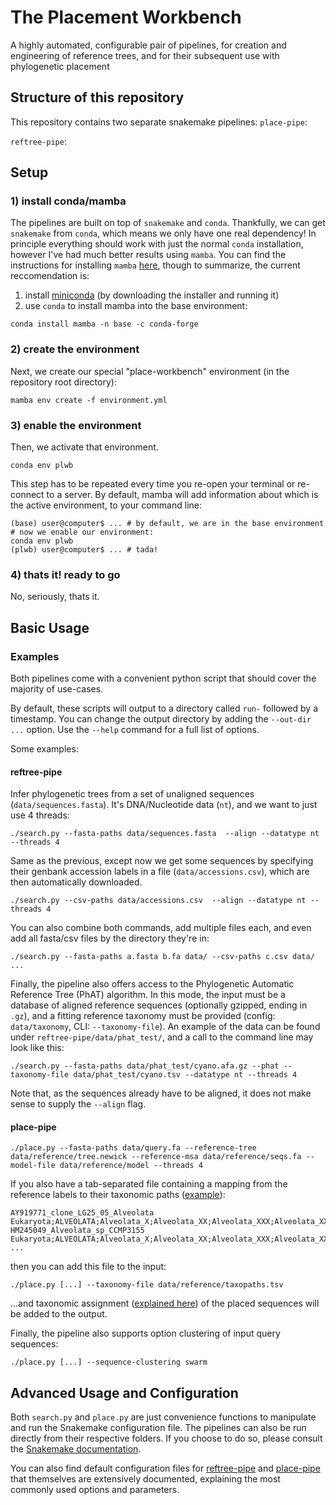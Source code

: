 # The Placement Workbench
A highly automated, configurable pair of pipelines, for creation and engineering of reference trees, and for their subsequent use with phylogenetic placement

## Structure of this repository
This repository contains two separate snakemake pipelines:
`place-pipe`:

`reftree-pipe`:

## Setup
### 1) install conda/mamba
The pipelines are built on top of `snakemake` and `conda`. Thankfully, we can get `snakemake` from `conda`, which means we only have one real dependency! In principle everything should work with just the normal `conda` installation, however I've had much better results using `mamba`.
You can find the instructions for installing `mamba` [here](https://github.com/mamba-org/mamba), though to summarize, the current reccomendation is:
1) install [miniconda](https://docs.conda.io/en/latest/miniconda.html) (by downloading the installer and running it)
2) use `conda` to install mamba into the base environment:
```
conda install mamba -n base -c conda-forge
```

### 2) create the environment
Next, we create our special "place-workbench" environment (in the  repository root directory):
```
mamba env create -f environment.yml
```
### 3) enable the environment
Then, we activate that environment.
```
conda env plwb
```

This step has to be repeated every time you re-open your terminal or re-connect to a server. By default, mamba will add information about which is the active environment, to your command line:
```
(base) user@computer$ ... # by default, we are in the base environment
# now we enable our environment:
conda env plwb
(plwb) user@computer$ ... # tada!
```

### 4) thats it! ready to go
No, seriously, thats it.

## Basic Usage

### Examples
Both pipelines come with a convenient python script that should cover the majority of use-cases. 

By default, these scripts will output to a directory called `run-` followed by a timestamp. You can change the output directory by adding the `--out-dir ...` option. Use the `--help` command for a full list of options.

Some examples:
#### reftree-pipe
Infer phylogenetic trees from a set of unaligned sequences (`data/sequences.fasta`). It's DNA/Nucleotide data (`nt`), and we want to just use 4 threads:
```
./search.py --fasta-paths data/sequences.fasta  --align --datatype nt --threads 4
```

Same as the previous, except now we get some sequences by specifying their genbank accession labels in a file (`data/accessions.csv`), which are then automatically downloaded.
```
./search.py --csv-paths data/accessions.csv  --align --datatype nt --threads 4
```

You can also combine both commands, add multiple files each, and even add all fasta/csv files by the directory they're in:
```
./search.py --fasta-paths a.fasta b.fa data/ --csv-paths c.csv data/ ...
```

Finally, the pipeline also offers access to the Phylogenetic Automatic Reference Tree (PhAT) algorithm. In this mode, the input must be a database of aligned reference sequences (optionally gzipped, ending in `.gz`), and a fitting reference taxonomy must be provided (config: `data/taxonomy`, CLI: `--taxonomy-file`).
An example of the data can be found under `reftree-pipe/data/phat_test/`, and a call to the command line may look like this:
```
./search.py --fasta-paths data/phat_test/cyano.afa.gz --phat --taxonomy-file data/phat_test/cyano.tsv --datatype nt --threads 4
```
Note that, as the sequences already have to be aligned, it does not make sense to supply the `--align` flag.

#### place-pipe
```
./place.py --fasta-paths data/query.fa --reference-tree data/reference/tree.newick --reference-msa data/reference/seqs.fa --model-file data/reference/model --threads 4
```

If you also have a tab-separated file containing a mapping from the reference labels to their taxonomic paths ([example](place-pipe/data/reference/taxopaths.tsv)):
```
AY919771_clone_LG25_05_Alveolata	Eukaryota;ALVEOLATA;Alveolata_X;Alveolata_XX;Alveolata_XXX;Alveolata_XXXX;Alveolata_XXXXX;Alveolata_XXXXX+sp.;Uncultured;Uncultured+freshwater
HM245049_Alveolata_sp_CCMP3155	Eukaryota;ALVEOLATA;Alveolata_X;Alveolata_XX;Alveolata_XXX;Alveolata_XXXX;Chromerida;Chromerida+sp.;Chromerida;Chromerida+sp.
...
```

then you can add this file to the input:
```
./place.py [...] --taxonomy-file data/reference/taxopaths.tsv
```

...and taxonomic assignment ([explained here](https://github.com/lczech/gappa/wiki/Subcommand:-assign#final-output)) of the placed sequences will be added to the output.


Finally, the pipeline also supports option clustering of input query sequences:
```
./place.py [...] --sequence-clustering swarm
```

## Advanced Usage and Configuration
Both `search.py` and `place.py` are just convenience functions to manipulate and run the Snakemake configuration file. The pipelines can also be run directly from their respective folders. If you choose to do so, please consult the [Snakemake documentation](https://snakemake.readthedocs.io/en/v5.4.0/executable.html).

You can also find default configuration files for [reftree-pipe](reftree-pipe/config.yaml) and [place-pipe](place-pipe/config.yaml) that themselves are extensively documented, explaining the most commonly used options and parameters.
